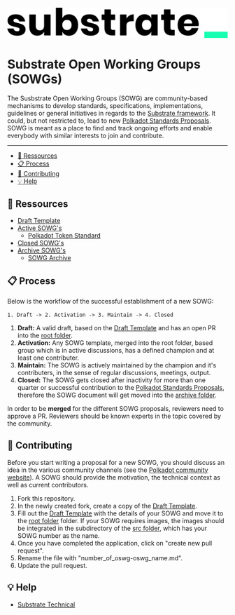 ![Substrate Logo](./src/substrate_logo.png)

# Substrate Open Working Groups (SOWGs)


The Susbstrate Open Working Groups (SOWG) are community-based mechanisms to develop standards, specifications, implementations, guidelines or general initiatives in regards to the [Substrate framework](https://github.com/paritytech/substrate).
It could, but not restricted to, lead to new [Polkadot Standards Proposals](https://github.com/w3f/PSPs).
SOWG is meant as a place to find and track ongoing efforts and enable everybody with similar interests to join and contribute.

---

- [:bookmark_tabs: Ressources](#bookmark_tabs-ressources)
- [:clipboard: Process](#clipboard-process)
- [:pencil: Contributing](#pencil-contributing)
- [:bulb: Help](#bulb-help)

## :bookmark_tabs: Ressources

- [Draft Template](./drafts/sowg-template.md)
- [Active SOWG's](./SOWG/)
  - [Polkadot Token Standard](./SOWG/1-polkadot-token-standard.md)
- [Closed SOWG's](./closed/)
- [Archive SOWG's](./archive/)
    - [SOWG Archive](./archive/sowg-archive.md)

## :clipboard: Process  

Below is the workflow of the successful establishment of a new SOWG:
```
1. Draft -> 2. Activation -> 3. Maintain -> 4. Closed
```
1. **Draft:** A valid draft, based on the [Draft Template](./drafts/sowg-template.md) and has an open PR into the [root folder](/). 
2. **Activation:** Any SOWG template, merged into the root folder, based group which is in active discussions, has a defined champion and at least one contributer.
4. **Maintain:** The SOWG is actively maintained by the champion and it's contributers, in the sense of regular discussions, meetings, output.
4. **Closed:** The SOWG gets closed after inactivity for more than one quarter or successful contribution to the [Polkadot Standards Proposals](https://github.com/w3f/PSPs), therefore the SOWG document will get moved into the [archive folder](/archive/).

In order to be **merged** for the different SOWG proposals, reviewers need to approve a PR. Reviewers should be known experts in the topic covered by the community.

## :pencil: Contributing

Before you start writing a proposal for a new SOWG, you should discuss an idea in the various community channels (see the [Polkadot community website](https://polkadot.network/community/)). A SOWG should provide the motivation, the technical context as well as current contributors. 

1. Fork this repository.
2. In the newly created fork, create a copy of the [Draft Template](./drafts/sowg-template.md).
3. Fill out the [Draft Template](./drafts/sowg-template.md) with the details of your SOWG and move it to the [root folder](./) folder. If your SOWG requires images, the images should be integrated in the subdirectory of the [src folder](/src/), which has your SOWG number as the name.
4. Once you have completed the application, click on "create new pull request".
5. Rename the file with "number_of_oswg-oswg_name.md".
6. Update the pull request. 

## :bulb: Help

* [Substrate Technical](https://matrix.to/#/!HzySYSaIhtyWrwiwEV:matrix.org?via=matrix.parity.io&via=matrix.org&via=corepaper.org)
